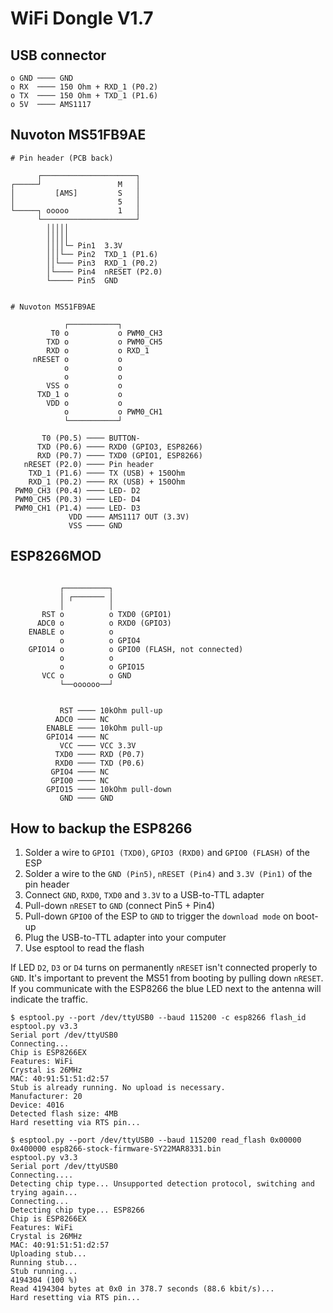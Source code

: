 # WiFi Dongle V1.7

## USB connector

```
o GND ──── GND
o RX  ──── 150 Ohm + RXD_1 (P0.2)
o TX  ──── 150 Ohm + TXD_1 (P1.6)
o 5V  ──── AMS1117
```

## Nuvoton MS51FB9AE

```
# Pin header (PCB back)

      ┌─────────────────────┐
┌─────┘                 M   │
│         [AMS]         S   │
│                       5   │
└─────┐ ooooo           1   │
      └─────────────────────┘
        │││││
        │││││
        ││││└─ Pin1  3.3V
        │││└── Pin2  TXD_1 (P1.6)
        ││└─── Pin3  RXD_1 (P0.2)
        │└──── Pin4  nRESET (P2.0)
        └───── Pin5  GND


# Nuvoton MS51FB9AE

            ┌───────────┐
         T0 o           o PWM0_CH3
        TXD o           o PWM0_CH5
        RXD o           o RXD_1
     nRESET o           o
            o           o
            o           o
        VSS o           o
      TXD_1 o           o
        VDD o           o
            o           o PWM0_CH1
            └───────────┘

       T0 (P0.5) ──── BUTTON-
      TXD (P0.6) ──── RXD0 (GPIO3, ESP8266)
      RXD (P0.7) ──── TXD0 (GPIO1, ESP8266)
   nRESET (P2.0) ──── Pin header
    TXD_1 (P1.6) ──── TX (USB) + 150Ohm
    RXD_1 (P0.2) ──── RX (USB) + 150Ohm
 PWM0_CH3 (P0.4) ──── LED- D2
 PWM0_CH5 (P0.3) ──── LED- D4
 PWM0_CH1 (P1.4) ──── LED- D3
             VDD ──── AMS1117 OUT (3.3V)
             VSS ──── GND

```

## ESP8266MOD

```

           ┌──────────┐
           │ ┌─────── │
           │          │
       RST o          o TXD0 (GPIO1)
      ADC0 o          o RXD0 (GPIO3)
    ENABLE o          o
           o          o GPIO4
    GPIO14 o          o GPIO0 (FLASH, not connected)
           o          o
           o          o GPIO15
       VCC o          o GND
           └──oooooo──┘


           RST ──── 10kOhm pull-up
          ADC0 ──── NC
        ENABLE ──── 10kOhm pull-up
        GPIO14 ──── NC
           VCC ──── VCC 3.3V
          TXD0 ──── RXD (P0.7)
          RXD0 ──── TXD (P0.6)
         GPIO4 ──── NC
         GPIO0 ──── NC
        GPIO15 ──── 10kOhm pull-down
           GND ──── GND

```

## How to backup the ESP8266

1. Solder a wire to `GPIO1 (TXD0)`, `GPIO3 (RXD0)` and `GPIO0 (FLASH)` of the ESP
2. Solder a wire to the `GND (Pin5)`, `nRESET (Pin4)` and `3.3V (Pin1)` of the pin header
3. Connect `GND`, `RXD0`, `TXD0` and `3.3V` to a USB-to-TTL adapter
4. Pull-down `nRESET` to `GND` (connect Pin5 + Pin4)
5. Pull-down `GPIO0` of the ESP to `GND` to trigger the `download mode` on boot-up
6. Plug the USB-to-TTL adapter into your computer
7. Use esptool to read the flash

If LED `D2`, `D3` or `D4` turns on permanently `nRESET` isn't connected properly to `GND`. It's important to
prevent the MS51 from booting by pulling down `nRESET`. If you communicate with the ESP8266 the blue LED next
to the antenna will indicate the traffic.

```
$ esptool.py --port /dev/ttyUSB0 --baud 115200 -c esp8266 flash_id
esptool.py v3.3
Serial port /dev/ttyUSB0
Connecting...
Chip is ESP8266EX
Features: WiFi
Crystal is 26MHz
MAC: 40:91:51:51:d2:57
Stub is already running. No upload is necessary.
Manufacturer: 20
Device: 4016
Detected flash size: 4MB
Hard resetting via RTS pin...

$ esptool.py --port /dev/ttyUSB0 --baud 115200 read_flash 0x00000 0x400000 esp8266-stock-firmware-SY22MAR8331.bin
esptool.py v3.3
Serial port /dev/ttyUSB0
Connecting....
Detecting chip type... Unsupported detection protocol, switching and trying again...
Connecting...
Detecting chip type... ESP8266
Chip is ESP8266EX
Features: WiFi
Crystal is 26MHz
MAC: 40:91:51:51:d2:57
Uploading stub...
Running stub...
Stub running...
4194304 (100 %)
Read 4194304 bytes at 0x0 in 378.7 seconds (88.6 kbit/s)...
Hard resetting via RTS pin...
```
